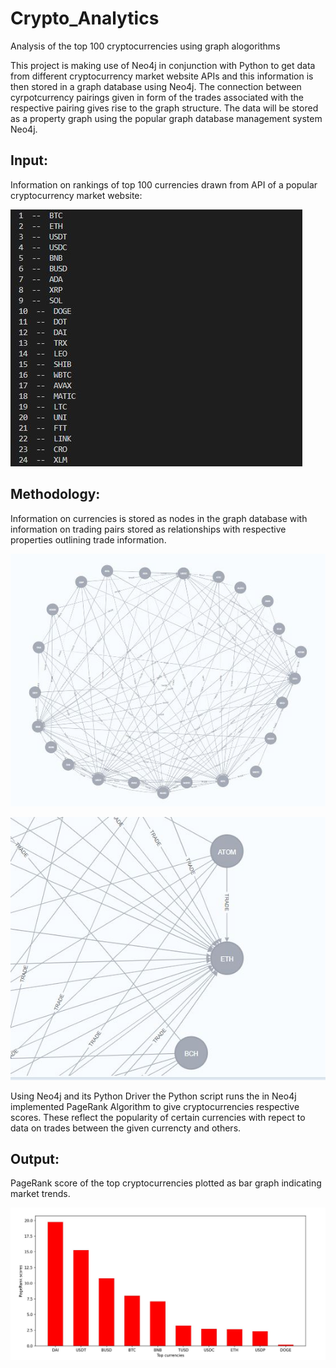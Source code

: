 # Crypto_Analytics
Analysis of the top 100 cryptocurrencies using graph alogorithms

This project is making use of Neo4j in conjunction with Python to get data from different cryptocurrency market website APIs and this information is then stored in a graph database using Neo4j. The connection between cyrpotcurrency pairings given in form of the trades associated with the respective pairing gives rise to the graph structure. The data will be stored as a property graph using the popular graph database management system Neo4j.

## Input:

Information on rankings of top 100 currencies drawn from API of a popular cryptocurrency market website:

![Alt text](./images/rankings.JPG)

## Methodology:

Information on currencies is stored as nodes in the graph database with information on trading pairs stored as relationships with respective properties outlining trade information.

![Alt text](./images/graph.JPG)

![Alt text](./images/close_up.JPG)


Using Neo4j and its Python Driver the Python script runs the in Neo4j implemented PageRank Algorithm to give cryptocurrencies respective scores. These reflect the popularity of certain currencies with repect to data on trades between the given currencty and others.


## Output:

PageRank score of the top cryptocurrencies plotted as bar graph indicating market trends.

![Alt text](./images/page_rank_scores.JPG)
